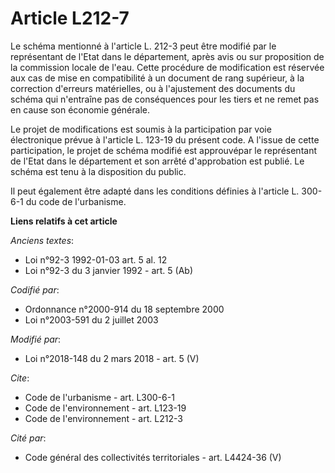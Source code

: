 # Article L212-7

Le schéma mentionné à l'article L. 212-3 peut être modifié par le représentant de l'Etat dans le département, après avis ou
sur proposition de la commission locale de l'eau. Cette procédure de modification est réservée aux cas de mise en
compatibilité à un document de rang supérieur, à la correction d'erreurs matérielles, ou à l'ajustement des documents du
schéma qui n'entraîne pas de conséquences pour les tiers et ne remet pas en cause son économie générale. 

Le projet de modifications est soumis à la participation par voie électronique prévue à l'article L. 123-19 du présent code.
A l'issue de cette participation, le projet de schéma modifié est approuvépar le représentant de l'Etat dans le département
et son arrêté d'approbation est publié. Le schéma est tenu à la disposition du public. 

Il peut également être adapté dans les conditions définies à l'article L. 300-6-1 du code de l'urbanisme.

**Liens relatifs à cet article**

_Anciens textes_:

  - Loi n°92-3 1992-01-03 art. 5 al. 12
  - Loi n°92-3 du 3 janvier 1992 - art. 5 (Ab)

_Codifié par_:

  - Ordonnance n°2000-914 du 18 septembre 2000
  - Loi n°2003-591 du 2 juillet 2003

_Modifié par_:

  - Loi n°2018-148 du 2 mars 2018 - art. 5 (V)

_Cite_:

  - Code de l'urbanisme - art. L300-6-1
  - Code de l'environnement - art. L123-19
  - Code de l'environnement - art. L212-3

_Cité par_:

  - Code général des collectivités territoriales - art. L4424-36 (V)
